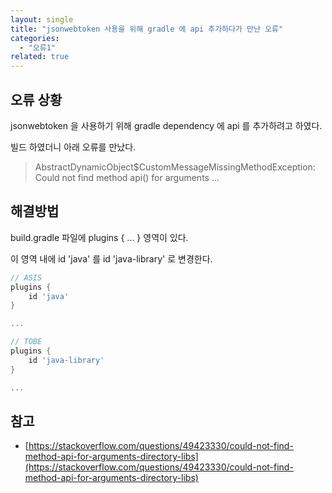 ```yaml
---
layout: single
title: "jsonwebtoken 사용을 위해 gradle 에 api 추가하다가 만난 오류"
categories:
  - "오류1"
related: true
---
```


## 오류 상황

jsonwebtoken 을 사용하기 위해 gradle dependency 에 api 를 추가하려고 하였다.

빌드 하였더니 아래 오류를 만났다.

> AbstractDynamicObject$CustomMessageMissingMethodException: Could not find method api() for arguments ...

## 해결방법

build.gradle 파일에 plugins { ... } 영역이 있다.

이 영역 내에 id 'java' 를 id 'java-library' 로 변경한다.

```groovy
// ASIS
plugins {
    id 'java'
}

...
```

```groovy
// TOBE
plugins {
    id 'java-library'
}

...
```


## 참고

- [https://stackoverflow.com/questions/49423330/could-not-find-method-api-for-arguments-directory-libs](https://stackoverflow.com/questions/49423330/could-not-find-method-api-for-arguments-directory-libs)
